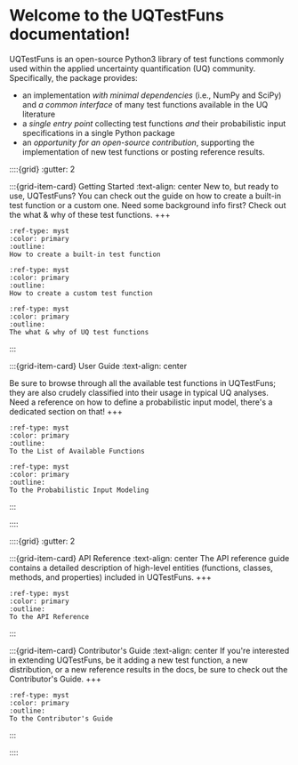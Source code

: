 # Welcome to the UQTestFuns documentation!

UQTestFuns is an open-source Python3 library of test functions commonly used
within the applied uncertainty quantification (UQ) community.
Specifically, the package provides:

- an implementation _with minimal dependencies_ (i.e., NumPy and SciPy) and
  _a common interface_ of many test functions available in the UQ literature
- a _single entry point_ collecting test functions _and_ their probabilistic
  input specifications in a single Python package
- an _opportunity for an open-source contribution_, supporting
  the implementation of new test functions or posting reference results.

::::{grid}
:gutter: 2

:::{grid-item-card} Getting Started
:text-align: center
New to, but ready to use, UQTestFuns?
You can check out the guide on how to create a built-in test function
or a custom one.
Need some background info first?
Check out the what & why of these test functions.
+++
```{button-ref} getting-started:creating-a-built-in
:ref-type: myst
:color: primary
:outline:
How to create a built-in test function
```
```{button-ref} getting-started:creating-a-custom
:ref-type: myst
:color: primary
:outline:
How to create a custom test function
```
```{button-ref} getting-started:about-uq-test-functions
:ref-type: myst
:color: primary
:outline:
The what & why of UQ test functions
```
:::

:::{grid-item-card} User Guide
:text-align: center

Be sure to browse through all the available test functions in UQTestFuns;
they are also crudely classified into their usage in typical UQ analyses.
Need a reference on how to define a probabilistic input model,
there's a dedicated section on that!
+++
```{button-ref} test-functions:available
:ref-type: myst
:color: primary
:outline:
To the List of Available Functions
```
```{button-ref} prob-input:overview
:ref-type: myst
:color: primary
:outline:
To the Probabilistic Input Modeling
```
:::

::::


::::{grid}
:gutter: 2

:::{grid-item-card} API Reference
:text-align: center
The API reference guide contains a detailed description of high-level entities
(functions, classes, methods, and properties) included in UQTestFuns.
+++
```{button-ref} api-reference:overview
:ref-type: myst
:color: primary
:outline:
To the API Reference
```

:::

:::{grid-item-card} Contributor's Guide
:text-align: center
If you're interested in extending UQTestFuns, be it adding a new test function,
a new distribution, or a new reference results in the docs,
be sure to check out the Contributor's Guide.
+++
```{button-ref} development:overview
:ref-type: myst
:color: primary
:outline:
To the Contributor's Guide
```
:::

::::

